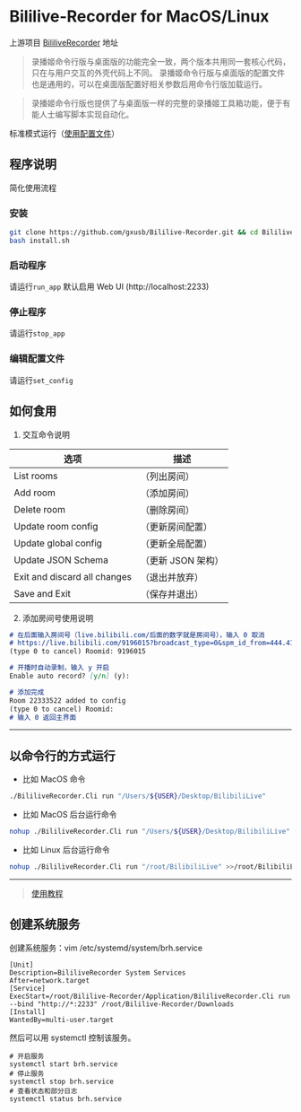 # Bililive-Recorder for MacOS/Linux

上游项目 [BililiveRecorder](https://github.com/Bililive/BililiveRecorder) 地址

>录播姬命令行版与桌面版的功能完全一致，两个版本共用同一套核心代码，只在与用户交互的外壳代码上不同。
录播姬命令行版与桌面版的配置文件也是通用的，可以在桌面版配置好相关参数后用命令行版加载运行。

>录播姬命令行版也提供了与桌面版一样的完整的录播姬工具箱功能，便于有能人士编写脚本实现自动化。

标准模式运行（[使用配置文件](https://github.com/Bililive/BililiveRecorder/issues/207)）

## 程序说明
简化使用流程

### 安装
```bash
git clone https://github.com/gxusb/Bililive-Recorder.git && cd Bililive-Recorder
bash install.sh
```

<!--
```bash
bash <(curl -sL --proto-redir -all,https https://raw.githubusercontent.com/gxusb/Bililive-Recorder/master/install.sh)
```
-->

### 启动程序

请运行`run_app`
默认启用 Web UI (http://localhost:2233)

### 停止程序

请运行`stop_app`

### 编辑配置文件

请运行`set_config`

## 如何食用

1. 交互命令说明

| 选项                         | 描述               |
| ---------------------------- | ------------------ |
| List rooms                   | （列出房间）       |
| Add room                     | （添加房间）       |
| Delete room                  | （删除房间）       |
| Update room config           | （更新房间配置）   |
| Update global config         | （更新全局配置）   |
| Update JSON Schema           | （更新 JSON 架构） |
| Exit and discard all changes | （退出并放弃）     |
| Save and Exit                | （保存并退出）     |

2. 添加房间号使用说明


```markdown
# 在后面输入房间号（live.bilibili.com/后面的数字就是房间号），输入 0 取消
# https://live.bilibili.com/9196015?broadcast_type=0&spm_id_from=444.41.0.0
(type 0 to cancel) Roomid: 9196015

# 开播时自动录制，输入 y 开启
Enable auto record? [y/n] (y): 

# 添加完成
Room 22333522 added to config
(type 0 to cancel) Roomid: 
# 输入 0 返回主界面
```

-----------------

## 以命令行的方式运行

- 比如 MacOS 命令

```bash
./BililiveRecorder.Cli run "/Users/${USER}/Desktop/BilibiliLive"
```

- 比如 MacOS 后台运行命令

```bash
nohup ./BililiveRecorder.Cli run "/Users/${USER}/Desktop/BilibiliLive" >>/Users/${USER}/Desktop/BilibiliLive/Application.log 2>&1 &
```

- 比如 Linux 后台运行命令

```bash
nohup ./BililiveRecorder.Cli run "/root/BilibiliLive" >>/root/BilibiliLive/Application.log 2>&1 &
```

-----------
> [使用教程](https://lxnchan.cn/bilibili-Rec.html)

## 创建系统服务

创建系统服务：vim /etc/systemd/system/brh.service

```service
[Unit]
Description=BililiveRecorder System Services
After=network.target
[Service]
ExecStart=/root/Bililive-Recorder/Application/BililiveRecorder.Cli run --bind "http://*:2233" /root/Bililive-Recorder/Downloads
[Install]
WantedBy=multi-user.target
```
然后可以用 systemctl 控制该服务。


```shell
# 开启服务
systemctl start brh.service
# 停止服务
systemctl stop brh.service
# 查看状态和部分日志
systemctl status brh.service
```
